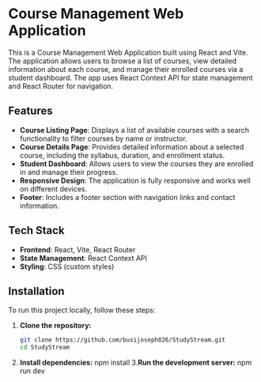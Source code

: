 # Course Management Web Application

This is a Course Management Web Application built using React and Vite. The application allows users to browse a list of courses, view detailed information about each course, and manage their enrolled courses via a student dashboard. The app uses React Context API for state management and React Router for navigation.

## Features

- **Course Listing Page**: Displays a list of available courses with a search functionality to filter courses by name or instructor.
- **Course Details Page**: Provides detailed information about a selected course, including the syllabus, duration, and enrollment status.
- **Student Dashboard**: Allows users to view the courses they are enrolled in and manage their progress.
- **Responsive Design**: The application is fully responsive and works well on different devices.
- **Footer**: Includes a footer section with navigation links and contact information.

## Tech Stack

- **Frontend**: React, Vite, React Router
- **State Management**: React Context API
- **Styling**: CSS (custom styles)

## Installation

To run this project locally, follow these steps:

1. **Clone the repository:**

   ```bash
   git clone https://github.com/busijoseph826/StudyStream.git
   cd StudyStream

2. **Install dependencies:**
    npm install
3.**Run the development server:**
    npm run dev
